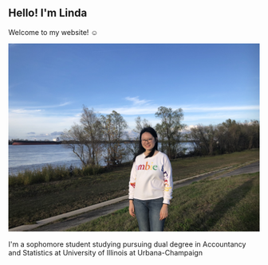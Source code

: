 ## Hello! I'm Linda

Welcome to my website! :relaxed:

![my picture](IMG_6503.jpg)

I'm a sophomore student studying pursuing dual degree in Accountancy and Statistics at University of Illinois at Urbana-Champaign

